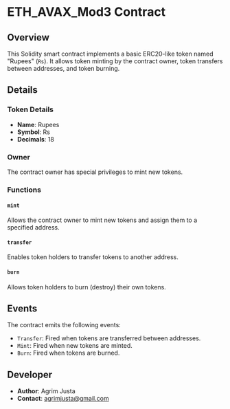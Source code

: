 # ETH_AVAX_Mod3 Contract

## Overview
This Solidity smart contract implements a basic ERC20-like token named "Rupees" (`Rs`). It allows token minting by the contract owner, token transfers between addresses, and token burning.

## Details

### Token Details
- **Name**: Rupees
- **Symbol**: Rs
- **Decimals**: 18

### Owner
The contract owner has special privileges to mint new tokens.

### Functions

#### `mint`
Allows the contract owner to mint new tokens and assign them to a specified address.

#### `transfer`
Enables token holders to transfer tokens to another address.

#### `burn`
Allows token holders to burn (destroy) their own tokens.

## Events
The contract emits the following events:
- `Transfer`: Fired when tokens are transferred between addresses.
- `Mint`: Fired when new tokens are minted.
- `Burn`: Fired when tokens are burned.


## Developer
- **Author**: Agrim Justa
- **Contact**: agrimjusta@gmail.com
